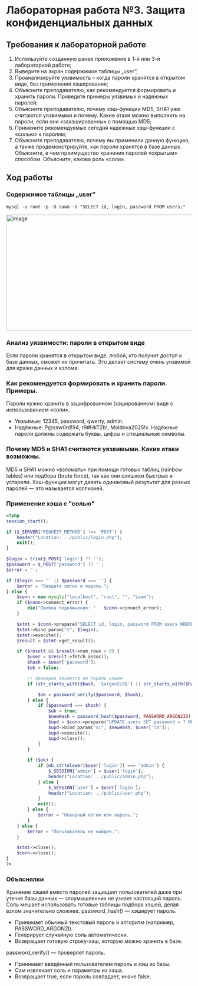 # Лабораторная работа №3. Защита конфиденциальных данных

## Требования к лабораторной работе
1. Используйте созданную ранее приложение в 1-й или 3-й лабораторной работе;
2. Выведите на экран содержимое таблицы „user”;
3. Проанализируйте уязвимость – когда пароли хранятся в открытом виде, без применения
хэширования;
4. Объясните преподавателю, как рекомендуется формировать и хранить пароли. Приведите
примеры уязвимых и надежных паролей;
5. Объясните преподавателю, почему хэш-функции MD5, SHA1 уже считаются уязвимыми и
почему. Какие атаки можно выполнить на пароли, если они «захэшированны» с помощью
MD5;
6. Примените рекомендуемые сегодня надежные хэш-функции с «солью» к паролям;
7. Объясните преподавателю, почему вы применили данную функцию, а также
продемонстрируйте, как пароли хранятся в базе данных. Объясните, в чем преимущество
хранения паролей «скрытым» способом. Объясните, какова роль «соли».

## Ход работы


### Cодержимое таблицы „user”
```
mysql -u root -p -D sawm -e "SELECT id, login, password FROM users;"
```
<img width="995" height="314" alt="image" src="https://github.com/user-attachments/assets/038af3c9-5a61-466a-8817-3f4ad3636f14" />

### Анализ уязвимости: пароли в открытом виде
Если пароли хранятся в открытом виде, любой, кто получит доступ к базе данных, сможет их прочитать. Это делает систему очень уязвимой для кражи данных и взлома.

### Как рекомендуется формировать и хранить пароли. Примеры.
Пароли нужно хранить в зашифрованном (хэшированном) виде с использованием «соли».
- Уязвимые: 12345, password, qwerty, admin.
- Надёжные: P@ssw0rd!94, r9#HkT2b!, Moldova2025!x.
Надёжные пароли должны содержать буквы, цифры и специальные символы.

### Почему MD5 и SHA1 считаются уязвимыми. Какие атаки возможны.
MD5 и SHA1 можно «взломать» при помощи готовых таблиц (rainbow tables) или подбора (brute force), так как они слишком быстрые и устарели. Хэш-функции могут давать одинаковый результат для разных паролей — это называется коллизией.

### Применение хэша с "солью"
```php
<?php
session_start();

if ($_SERVER['REQUEST_METHOD'] !== 'POST') {
    header("Location: ../public/login.php");
    exit();
}

$login = trim($_POST['login'] ?? '');
$password = $_POST['password'] ?? '';
$error = '';

if ($login === '' || $password === '') {
    $error = "Введите логин и пароль.";
} else {
    $conn = new mysqli("localhost", "root", "", "sawm");
    if ($conn->connect_error) {
        die("Ошибка подключения: " . $conn->connect_error);
    }

    $stmt = $conn->prepare("SELECT id, login, password FROM users WHERE login = ?");
    $stmt->bind_param("s", $login);
    $stmt->execute();
    $result = $stmt->get_result();

    if ($result && $result->num_rows > 0) {
        $user = $result->fetch_assoc();
        $hash = $user['password'];
        $ok = false;

        // проверка является ли пароль хэшем
        if (str_starts_with($hash, '$argon2id$') || str_starts_with($hash, '$2y$')) {

            $ok = password_verify($password, $hash);
        } else {
            if ($password === $hash) {
                $ok = true;
                $newHash = password_hash($password, PASSWORD_ARGON2ID);
                $upd = $conn->prepare("UPDATE users SET password = ? WHERE id = ?");
                $upd->bind_param("si", $newHash, $user['id']);
                $upd->execute();
                $upd->close();
            }
        }

        if ($ok) {
            if (mb_strtolower($user['login']) === 'admin') {
                $_SESSION['admin'] = $user['login'];
                header("Location: ../public/admin.php");
            } else {
                $_SESSION['user'] = $user['login'];
                header("Location: ../public/user.php");
            }
            exit();
        } else {
            $error = "Неверный логин или пароль.";
        }
    } else {
        $error = "Пользователь не найден.";
    }

    $stmt->close();
    $conn->close();
}
?>
```

### Объяснялки
Хранение хэшей вместо паролей защищает пользователей даже при утечке базы данных — злоумышленник не узнает настоящий пароль. Соль мешает использовать готовые таблицы подбора хэшей, делая взлом значительно сложнее.
password_hash() — хэширует пароль.
- Принимает обычный текстовый пароль и алгоритм (например, PASSWORD_ARGON2I).
- Генерирует случайную соль автоматически.
- Возвращает готовую строку-хэш, которую можно хранить в базе.

password_verify() — проверяет пароль.
- Принимает введённый пользователем пароль и хэш из базы.
- Сам извлекает соль и параметры из хэша.
- Возвращает true, если пароль совпадает, иначе false.
